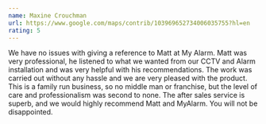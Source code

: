 ```yaml
---
name: Maxine Crouchman
url: https://www.google.com/maps/contrib/103969652734006035755?hl=en
rating: 5
---
```


We have no issues with giving a reference to Matt at My Alarm. Matt was very professional, he listened to what we wanted from our CCTV and Alarm installation and was very helpful with his recommendations. The work was carried out without any hassle and we are very pleased with the product. This is a family run business, so no middle man or franchise, but the level of care and professionalism was second to none. The after sales service is superb, and we would highly recommend Matt and MyAlarm. You will not be disappointed.
